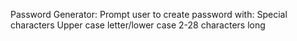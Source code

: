 Password Generator:
Prompt user to create password with:
Special characters
Upper case letter/lower case
2-28 characters long 
